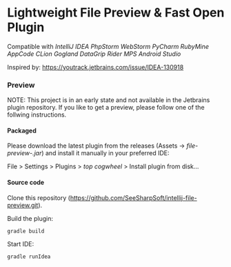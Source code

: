 # Lightweight File Preview & Fast Open Plugin
  
Compatible with _IntelliJ IDEA  PhpStorm  WebStorm  PyCharm  RubyMine  AppCode  CLion  Gogland  DataGrip  Rider  MPS  Android Studio_

Inspired by: https://youtrack.jetbrains.com/issue/IDEA-130918


### Preview

NOTE: This project is in an early state and not available in the Jetbrains plugin repository. If you like to get a preview, please follow one of the follwing instructions.

#### Packaged

Please download the latest plugin from the releases (Assets -> *file-preview-<version>.jar*) and install it manually in your preferred IDE:

File > Settings > Plugins > _top cogwheel_ > Install plugin from disk...

#### Source code

Clone this repository (https://github.com/SeeSharpSoft/intellij-file-preview.git).

Build the plugin:

```
gradle build
```
    
Start IDE:

```
gradle runIdea
```
